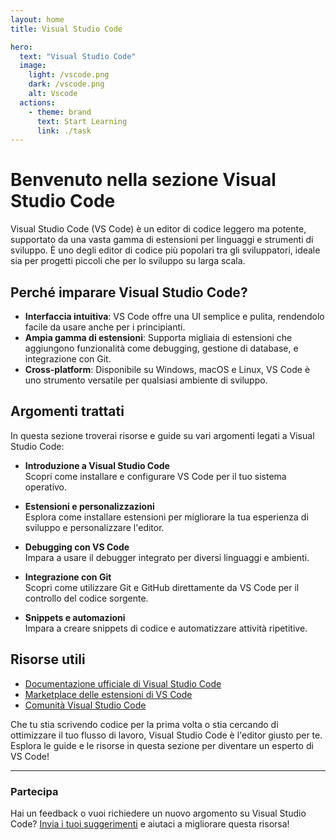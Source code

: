 ```yaml
---
layout: home
title: Visual Studio Code

hero:
  text: "Visual Studio Code"
  image:
    light: /vscode.png
    dark: /vscode.png
    alt: Vscode
  actions:
    - theme: brand
      text: Start Learning
      link: ./task
---
```


# Benvenuto nella sezione Visual Studio Code

Visual Studio Code (VS Code) è un editor di codice leggero ma potente, supportato da una vasta gamma di estensioni per linguaggi e strumenti di sviluppo. È uno degli editor di codice più popolari tra gli sviluppatori, ideale sia per progetti piccoli che per lo sviluppo su larga scala.

<ImageComponent src="vscode_example.png" alt="Image" width="800"/>

## Perché imparare Visual Studio Code?

- **Interfaccia intuitiva**: VS Code offre una UI semplice e pulita, rendendolo facile da usare anche per i principianti.
- **Ampia gamma di estensioni**: Supporta migliaia di estensioni che aggiungono funzionalità come debugging, gestione di database, e integrazione con Git.
- **Cross-platform**: Disponibile su Windows, macOS e Linux, VS Code è uno strumento versatile per qualsiasi ambiente di sviluppo.

## Argomenti trattati

In questa sezione troverai risorse e guide su vari argomenti legati a Visual Studio Code:

- **Introduzione a Visual Studio Code**  
  Scopri come installare e configurare VS Code per il tuo sistema operativo.

- **Estensioni e personalizzazioni**  
  Esplora come installare estensioni per migliorare la tua esperienza di sviluppo e personalizzare l'editor.

- **Debugging con VS Code**  
  Impara a usare il debugger integrato per diversi linguaggi e ambienti.

- **Integrazione con Git**  
  Scopri come utilizzare Git e GitHub direttamente da VS Code per il controllo del codice sorgente.

- **Snippets e automazioni**  
  Impara a creare snippets di codice e automatizzare attività ripetitive.

## Risorse utili

- [Documentazione ufficiale di Visual Studio Code](https://code.visualstudio.com/docs)
- [Marketplace delle estensioni di VS Code](https://marketplace.visualstudio.com/vscode)
- [Comunità Visual Studio Code](https://code.visualstudio.com/community)

Che tu stia scrivendo codice per la prima volta o stia cercando di ottimizzare il tuo flusso di lavoro, Visual Studio Code è l'editor giusto per te. Esplora le guide e le risorse in questa sezione per diventare un esperto di VS Code!

---

### Partecipa

Hai un feedback o vuoi richiedere un nuovo argomento su Visual Studio Code? [Invia i tuoi suggerimenti](#) e aiutaci a migliorare questa risorsa!